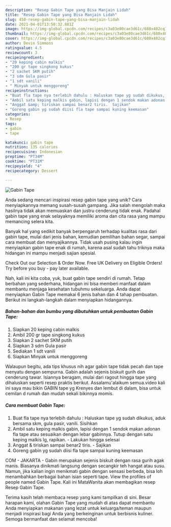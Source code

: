 ```yaml
---
description: "Resep Gabin Tape yang Bisa Manjain Lidah"
title: "Resep Gabin Tape yang Bisa Manjain Lidah"
slug: 450-resep-gabin-tape-yang-bisa-manjain-lidah
date: 2021-04-01T13:50:32.881Z
image: https://img-global.cpcdn.com/recipes/c3a03e80cae3d61c/680x482cq70/gabin-tape-foto-resep-utama.jpg
thumbnail: https://img-global.cpcdn.com/recipes/c3a03e80cae3d61c/680x482cq70/gabin-tape-foto-resep-utama.jpg
cover: https://img-global.cpcdn.com/recipes/c3a03e80cae3d61c/680x482cq70/gabin-tape-foto-resep-utama.jpg
author: Devin Simmons
ratingvalue: 4.5
reviewcount: 3
recipeingredient:
- "20 keping cabin malkis"
- "200 gr tape singkong kukus"
- "2 sachet SKM putih"
- "3 sdm Gula pasir"
- "1 sdt vanili"
- " Minyak untuk menggoreng"
recipeinstructions:
- "Buat fla tape nya terlebih dahulu : Haluskan tape yg sudah dikukus, aduk bersama skm, gula pasir, vanili. Sisihkan"
- "Ambil satu keping malkis gabin, lapisi dengan 1 sendok makan adonan fla tape atau sesuaikan dengan lebar gabinnya. Tutup dengan satu keping malkis lg, rapikan.  Lakukan hingga selesai"
- "Anggat &amp; tiriskan sampai benar2 tiris.  Sajikan"
- "Goreng gabin yg sudah diisi fla tape sampai kuning keemasan"
categories:
- Resep
tags:
- gabin
- tape

katakunci: gabin tape 
nutrition: 135 calories
recipecuisine: Indonesian
preptime: "PT34M"
cooktime: "PT31M"
recipeyield: "4"
recipecategory: Dessert

---
```



![Gabin Tape](https://img-global.cpcdn.com/recipes/c3a03e80cae3d61c/680x482cq70/gabin-tape-foto-resep-utama.jpg)

Anda sedang mencari inspirasi resep gabin tape yang unik? Cara menyiapkannya memang susah-susah gampang. Jika salah mengolah maka hasilnya tidak akan memuaskan dan justru cenderung tidak enak. Padahal gabin tape yang enak selayaknya memiliki aroma dan cita rasa yang mampu memancing selera kita.

Banyak hal yang sedikit banyak berpengaruh terhadap kualitas rasa dari gabin tape, mulai dari jenis bahan, kemudian pemilihan bahan segar, sampai cara membuat dan menyajikannya. Tidak usah pusing kalau ingin menyiapkan gabin tape enak di rumah, karena asal sudah tahu triknya maka hidangan ini mampu menjadi sajian spesial.

Check Out our Selection &amp; Order Now. Free UK Delivery on Eligible Orders! Try before you buy - pay later available.


Nah, kali ini kita coba, yuk, buat gabin tape sendiri di rumah. Tetap berbahan yang sederhana, hidangan ini bisa memberi manfaat dalam membantu menjaga kesehatan tubuhmu sekeluarga. Anda dapat menyiapkan Gabin Tape memakai 6 jenis bahan dan 4 tahap pembuatan. Berikut ini langkah-langkah dalam menyiapkan hidangannya.

<!--inarticleads1-->

##### Bahan-bahan dan bumbu yang dibutuhkan untuk pembuatan Gabin Tape:

1. Siapkan 20 keping cabin malkis
1. Ambil 200 gr tape singkong kukus
1. Siapkan 2 sachet SKM putih
1. Siapkan 3 sdm Gula pasir
1. Sediakan 1 sdt vanili
1. Siapkan  Minyak untuk menggoreng


Walaupun begitu, ada tips khusus nih agar gabin tape tidak pecah dan tape menyatu dengan sempurna. Gabin adalah sejenis biskuit gurih dan cenderung tawar. Isiannya beragam, mulai dari ragout hingga tape yang dihaluskan seperti resep praktis berikut. Assalamu&#39;alaikum semua.video kali ini saya mau bikin GABIN tape yg Krenyes dan lembut di dalam, bisa untuk cemilan d rumah dan mudah sekali bikinnya momis. 

<!--inarticleads2-->

##### Cara membuat Gabin Tape:

1. Buat fla tape nya terlebih dahulu : Haluskan tape yg sudah dikukus, aduk bersama skm, gula pasir, vanili. Sisihkan
1. Ambil satu keping malkis gabin, lapisi dengan 1 sendok makan adonan fla tape atau sesuaikan dengan lebar gabinnya. Tutup dengan satu keping malkis lg, rapikan.  - Lakukan hingga selesai
1. Anggat &amp; tiriskan sampai benar2 tiris.  - Sajikan
1. Goreng gabin yg sudah diisi fla tape sampai kuning keemasan


COM - JAKARTA - Gabin merupakan sejenis biskuit dengan rasa gurih agak manis. Biasanya dinikmati langsung dengan secangkir teh hangat atau susu. Namun, jika kalian ingin menikmati gabin dengan sensasi berbeda, bisa loh menambahkan berbagai bahan isian seperti tape. View the profiles of people named Gabin Tape. Kali ini MataWanita akan membagikan resep Resep Gabin Tape. 

Terima kasih telah membaca resep yang kami tampilkan di sini. Besar harapan kami, olahan Gabin Tape yang mudah di atas dapat membantu Anda menyiapkan makanan yang lezat untuk keluarga/teman maupun menjadi inspirasi bagi Anda yang berkeinginan untuk berbisnis kuliner. Semoga bermanfaat dan selamat mencoba!

